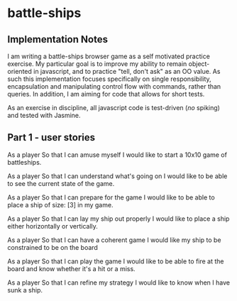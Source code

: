 # battle-ships

## Implementation Notes
I am writing a battle-ships browser game as a self motivated practice exercise.
My particular goal is to improve my ability to remain object-oriented in javascript, and to practice "tell, don't ask" as an OO value.
As such this implementation focuses specifically on single responsibility,
encapsulation and manipulating control flow with commands, rather than queries. In addition, I am aiming for code that allows for short tests.

As an exercise in discipline, all javascript code is test-driven (*no* spiking) and tested
with Jasmine.

## Part 1 - user stories
As a player
So that I can amuse myself
I would like to start a 10x10 game of battleships.



As a player
So that I can understand what's going on
I would like to be able to see the current state of the game.

As a player
So that I can prepare for the game
I would like to be able to place a ship of size: [3] in my game.

As a player
So that I can lay my ship out properly
I would like to place a ship either horizontally or vertically.

As a player
So that I can have a coherent game
I would like my ship to be constrained to be on the board

As a player
So that I can play the game
I would like to be able to fire at the board and know whether it's a hit or a miss.

As a player
So that I can refine my strategy
I would like to know when I have sunk a ship.
